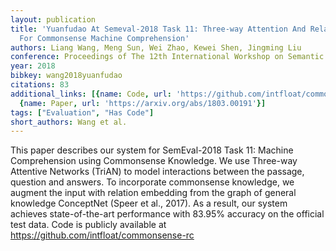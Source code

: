 ```yaml
---
layout: publication
title: 'Yuanfudao At Semeval-2018 Task 11: Three-way Attention And Relational Knowledge
  For Commonsense Machine Comprehension'
authors: Liang Wang, Meng Sun, Wei Zhao, Kewei Shen, Jingming Liu
conference: Proceedings of The 12th International Workshop on Semantic Evaluation
year: 2018
bibkey: wang2018yuanfudao
citations: 83
additional_links: [{name: Code, url: 'https://github.com/intfloat/commonsense-rc'},
  {name: Paper, url: 'https://arxiv.org/abs/1803.00191'}]
tags: ["Evaluation", "Has Code"]
short_authors: Wang et al.
---
```

This paper describes our system for SemEval-2018 Task 11: Machine
Comprehension using Commonsense Knowledge. We use Three-way Attentive Networks
(TriAN) to model interactions between the passage, question and answers. To
incorporate commonsense knowledge, we augment the input with relation embedding
from the graph of general knowledge ConceptNet (Speer et al., 2017). As a
result, our system achieves state-of-the-art performance with 83.95% accuracy
on the official test data. Code is publicly available at
https://github.com/intfloat/commonsense-rc